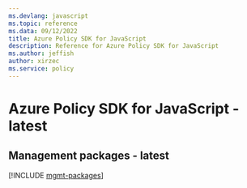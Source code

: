 ```yaml
---
ms.devlang: javascript
ms.topic: reference
ms.data: 09/12/2022
title: Azure Policy SDK for JavaScript
description: Reference for Azure Policy SDK for JavaScript
ms.author: jeffish
author: xirzec
ms.service: policy
---
```

# Azure Policy SDK for JavaScript - latest

## Management packages - latest
[!INCLUDE [mgmt-packages](policy-mgmt-index.md)]